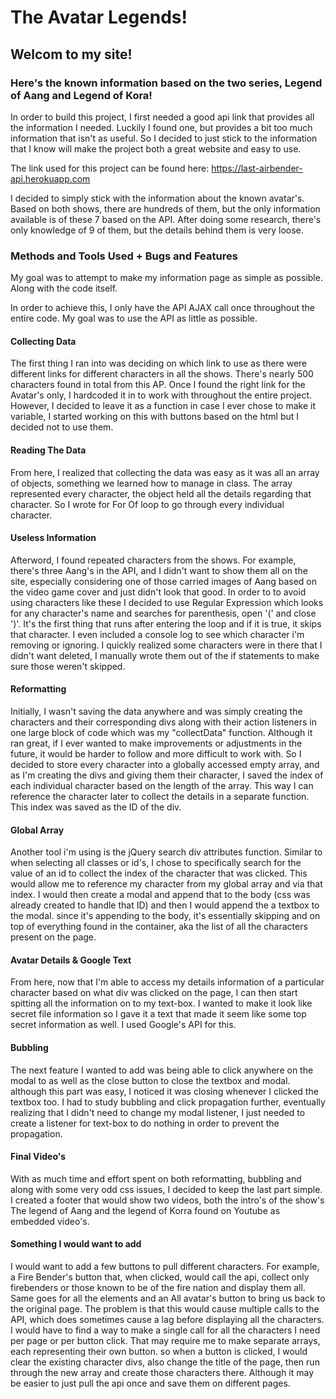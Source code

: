 # The Avatar Legends!

## Welcom to my site!

### Here's the known information based on the two series, Legend of Aang and Legend of Kora!

In order to build this project, I first needed a good api link that provides all the information I needed. Luckily I found one, but provides a bit too much information that isn't as useful. So I decided to just stick to the information that I know will make the project both a great website and easy to use.

The link used for this project can be found here:
https://last-airbender-api.herokuapp.com

I decided to simply stick with the information about the known avatar's. Based on both shows, there are hundreds of them, but the only information available is of these 7 based on the API. After doing some research, there's only knowledge of 9 of them, but the details behind them is very loose.

### Methods and Tools Used + Bugs and Features

My goal was to attempt to make my information page as simple as possible. Along with the code itself.

In order to achieve this, I only have the API AJAX call once throughout the entire code. My goal was to use the API as little as possible.

#### Collecting Data

The first thing I ran into was deciding on which link to use as there were different links for different characters in all the shows. There's nearly 500 characters found in total from this AP. Once I found the right link for the Avatar's only, I hardcoded it in to work with throughout the entire project. However, I decided to leave it as a function in case I ever chose to make it variable, I started working on this with buttons based on the html but I decided not to use them.

#### Reading The Data

From here, I realized that collecting the data was easy as it was all an array of objects, something we learned how to manage in class. The array represented every character, the object held all the details regarding that character. So I wrote for For Of loop to go through every individual character.

#### Useless Information

Afterword, I found repeated characters from the shows. For example, there's three Aang's in the API, and I didn't want to show them all on the site, especially considering one of those carried images of Aang based on the video game cover and just didn't look that good. In order to to avoid using characters like these I decided to use Regular Expression which looks for any character's name and searches for parenthesis, open '(' and close ')'. It's the first thing that runs after entering the loop and if it is true, it skips that character. I even included a console log to see which character i'm removing or ignoring. I quickly realized some characters were in there that I didn't want deleted, I manually wrote them out of the if statements to make sure those weren't skipped.

#### Reformatting

Initially, I wasn't saving the data anywhere and was simply creating the characters and their corresponding divs along with their action listeners in one large block of code which was my "collectData" function. Although it ran great, if I ever wanted to make improvements or adjustments in the future, it would be harder to follow and more difficult to work with. So I decided to store every character into a globally accessed empty array, and as I'm creating the divs and giving them their character, I saved the index of each individual character based on the length of the array. This way I can reference the character later to collect the details in a separate function. This index was saved as the ID of the div.

#### Global Array

Another tool i'm using is the jQuery search div attributes function. Similar to when selecting all classes or id's, I chose to specifically search for the value of an id to collect the index of the character that was clicked. This would allow me to reference my character from my global array and via that index. I would then create a modal and append that to the body (css was already created to handle that ID) and then I would append the a textbox to the modal. since it's appending to the body, it's essentially skipping and on top of everything found in the container, aka the list of all the characters present on the page.

#### Avatar Details & Google Text

From here, now that I'm able to access my details information of a particular character based on what div was clicked on the page, I can then start spitting all the information on to my text-box. I wanted to make it look like secret file information so I gave it a text that made it seem like some top secret information as well. I used Google's API for this.

#### Bubbling

The next feature I wanted to add was being able to click anywhere on the modal to as well as the close button to close the textbox and modal. although this part was easy, I noticed it was closing whenever I clicked the textbox too. I had to study bubbling and click propagation further, eventually realizing that I didn't need to change my modal listener, I just needed to create a listener for text-box to do nothing in order to prevent the propagation.

#### Final Video's

With as much time and effort spent on both reformatting, bubbling and along with some very odd css issues, I decided to keep the last part simple. I created a footer that would show two videos, both the intro's of the show's The legend of Aang and the legend of Korra found on Youtube as embedded video's.

#### Something I would want to add

I would want to add a few buttons to pull different characters. For example, a Fire Bender's button that, when clicked, would call the api, collect only firebenders or those known to be of the fire nation and display them all. Same goes for all the elements and an All avatar's button to bring us back to the original page. The problem is that this would cause multiple calls to the API, which does sometimes cause a lag before displaying all the characters. I would have to find a way to make a single call for all the characters I need per page or per button click. That may require me to make separate arrays, each representing their own button. so when a button is clicked, I would clear the existing character divs, also change the title of the page, then run through the new array and create those characters there. Although it may be easier to just pull the api once and save them on different pages.
